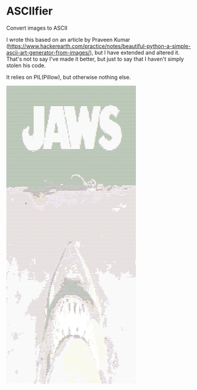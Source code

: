 # ASCIIfier
Convert images to ASCII

I wrote this based on an article by Praveen Kumar (https://www.hackerearth.com/practice/notes/beautiful-python-a-simple-ascii-art-generator-from-images/), but I have extended and altered it. That's not to say I've made it better, but just to say that I haven't simply stolen his code.

It relies on PIL(Pillow), but otherwise nothing else. 

![Jaws](/Examples/jaws.png)
